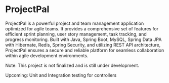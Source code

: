 # ProjectPal

ProjectPal is a powerful project and team management application optimized for agile teams. It provides a comprehensive set of features for efficient sprint planning, user story management, task tracking, and progress monitoring. Built with Java, Spring Boot, MySQL, Spring Data JPA with Hibernate, Redis, Spring Security, and utilizing REST API architecture, ProjectPal ensures a secure and reliable platform for seamless collaboration within agile development environments.  

Note: This project is not finalized and is still under development.  

Upcoming: Unit and Integration testing for controllers
